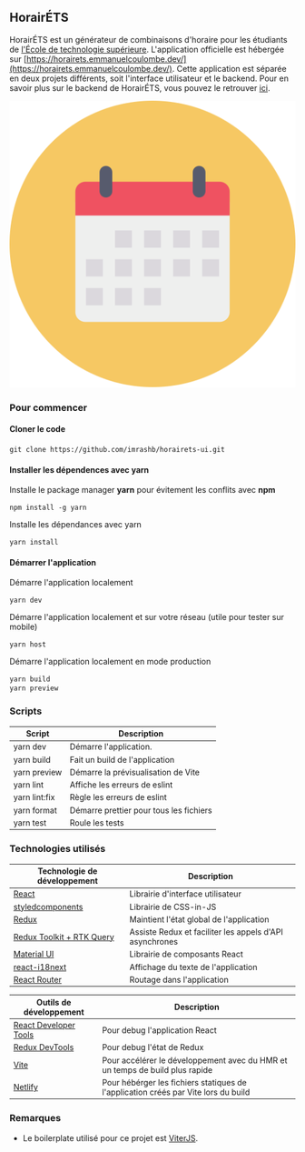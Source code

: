 ## HorairÉTS

HorairÉTS est un générateur de combinaisons d'horaire pour les étudiants de [l'École de technologie supérieure](https://www.etsmtl.ca/). L'application officielle est hébergée sur [https://horairets.emmanuelcoulombe.dev/](https://horairets.emmanuelcoulombe.dev/). Cette application est séparée en deux projets différents, soit l'interface utilisateur et le backend. Pour en savoir plus sur le backend de HorairÉTS, vous pouvez le retrouver [ici](https://github.com/imrashb/horaire-ets).

![horairets](public/logo.png)

### Pour commencer

#### Cloner le code

```
git clone https://github.com/imrashb/horairets-ui.git
```


#### Installer les dépendences avec yarn
Installe le package manager **yarn** pour évitement les conflits avec **npm**
```
npm install -g yarn
```

Installe les dépendances avec yarn
```
yarn install
```

#### Démarrer l'application

Démarre l'application localement
```
yarn dev
```

Démarre l'application localement et sur votre réseau (utile pour tester sur mobile)
```
yarn host
```

Démarre l'application localement en mode production
```
yarn build
yarn preview
```

### Scripts

| Script        | Description                        |
| ------------- | ---------------------------------- |
| yarn dev      | Démarre l'application.              |
| yarn build    | Fait un build de l'application |
| yarn preview  | Démarre la prévisualisation de Vite              |
| yarn lint     | Affiche les erreurs de eslint      |
| yarn lint:fix | Règle les erreurs de eslint              |
| yarn format   | Démarre prettier pour tous les fichiers       |
| yarn test     | Roule les tests                       |


### Technologies utilisés
| Technologie de développement        | Description                        |
| ------------- | ---------------------------------- |
| [React](https://fr.reactjs.org/) | Librairie d'interface utilisateur |
| [styledcomponents](https://styled-components.com/)    | Librairie de CSS-in-JS |
| [Redux](https://redux.js.org/)    | Maintient l'état global de l'application |
| [Redux Toolkit + RTK Query](https://redux-toolkit.js.org/)  | Assiste Redux et faciliter les appels d'API asynchrones |
| [Material UI](https://mui.com/)     | Librairie de composants React  |
| [react-i18next](https://react.i18next.com/) | Affichage du texte de l'application |
| [React Router](https://reactrouter.com/en/main)   | Routage dans l'application  |

| Outils de développement        | Description                        |
| ------------- | ---------------------------------- |
| [React Developer Tools](https://chrome.google.com/webstore/detail/react-developer-tools/fmkadmapgofadopljbjfkapdkoienihi)    | Pour debug l'application React |
|[Redux DevTools](https://chrome.google.com/webstore/detail/redux-devtools/lmhkpmbekcpmknklioeibfkpmmfibljd)   | Pour debug l'état de Redux |
| [Vite](https://vitejs.dev/)    | Pour accélérer le développement avec du HMR et un temps de build plus rapide|
| [Netlify](https://app.netlify.com/)    | Pour hébérger les fichiers statiques de l'application créés par Vite lors du build|

### Remarques
- Le boilerplate utilisé pour ce projet est [ViterJS](https://github.com/emre-cil/viterjs-template).